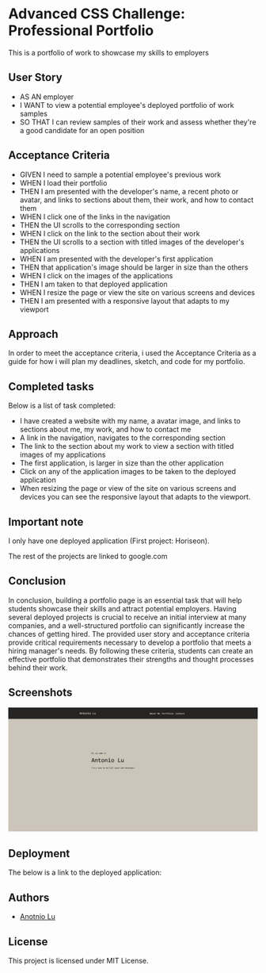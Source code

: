 
# Advanced CSS Challenge: Professional Portfolio

This is a portfolio of work to showcase my skills to employers

## User Story
- AS AN employer
- I WANT to view a potential employee's deployed portfolio of work samples
- SO THAT I can review samples of their work and assess whether they're a good candidate for an open position


## Acceptance Criteria
- GIVEN I need to sample a potential employee's previous work
- WHEN I load their portfolio
- THEN I am presented with the developer's name, a recent photo or avatar, and links to sections about them, their work, and how to contact them
- WHEN I click one of the links in the navigation
- THEN the UI scrolls to the corresponding section
- WHEN I click on the link to the section about their work
- THEN the UI scrolls to a section with titled images of the developer's applications
- WHEN I am presented with the developer's first application
- THEN that application's image should be larger in size than the others
- WHEN I click on the images of the applications
- THEN I am taken to that deployed application
- WHEN I resize the page or view the site on various screens and devices
- THEN I am presented with a responsive layout that adapts to my viewport


## Approach
In order to meet the acceptance criteria, i used the Acceptance Criteria as a guide for how i will plan my deadlines, sketch, and code for my portfolio.


## Completed tasks
Below is a list of task completed:
- I have created a website with my name, a avatar image, and links to sections about me, my work, and how to contact me
- A link in the navigation, navigates to the corresponding section
- The link to the section about my work to view a section with titled images of my applications
- The first application, is larger in size than the other application
- Click on any of the application images to be taken to the deployed application
- When resizing the page or view of the site on various screens and devices you can see the responsive layout that adapts to the viewport.


## Important note
I only have one deployed application (First project: Horiseon).

The rest of the projects are linked to google.com


## Conclusion
In conclusion, building a portfolio page is an essential task that will help students showcase their skills and attract potential employers. Having several deployed projects is crucial to receive an initial interview at many companies, and a well-structured portfolio can significantly increase the chances of getting hired. The provided user story and acceptance criteria provide critical requirements necessary to develop a portfolio that meets a hiring manager's needs. By following these criteria, students can create an effective portfolio that demonstrates their strengths and thought processes behind their work.






## Screenshots

![App Screenshot](./assets/images/Screenshot%202023-02-23%20at%2022-12-46%20Antonio%20Lu%20Portfolio.png)


## Deployment

The below is a link to the deployed application:
 
## Authors

- [Anotnio Lu](https://github.com/Anotnio-Lu)


## License

This project is licensed under MIT License.
